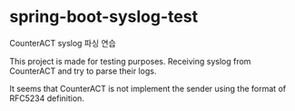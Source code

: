 # spring-boot-syslog-test
CounterACT syslog 파싱 연습

This project is made for testing purposes.
Receiving syslog from CounterACT and try to parse their logs.

It seems that CounterACT is not implement the sender using the format of RFC5234 definition.

<a href="https://tools.ietf.org/html/rfc5424" />

